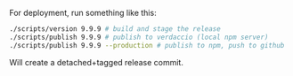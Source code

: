 
For deployment, run something like this:

```bash
./scripts/version 9.9.9 # build and stage the release
./scripts/publish 9.9.9 # publish to verdaccio (local npm server)
./scripts/publish 9.9.9 --production # publish to npm, push to github
```

Will create a detached+tagged release commit.
